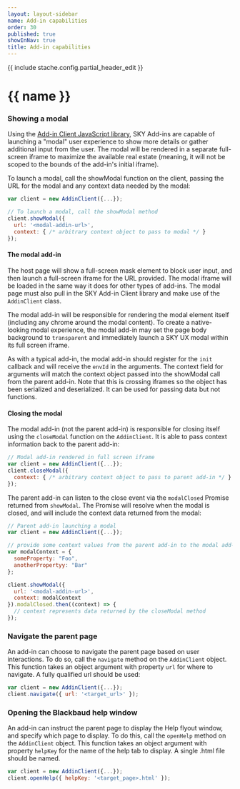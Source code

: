 ```yaml
---
layout: layout-sidebar
name: Add-in capabilities
order: 30
published: true
showInNav: true
title: Add-in capabilities
---
```

{{ include stache.config.partial_header_edit }}

# {{ name }}

### Showing a modal

Using the <a href="https://github.com/blackbaud/sky-addin-client" target="_new">Add-in Client JavaScript library</a>, SKY Add-ins are capable of launching a "modal" user experience to show more details or gather additional input from the user.  The modal will be rendered in a separate full-screen iframe to maximize the available real estate (meaning, it will not be scoped to the bounds of the add-in's initial iframe).

To launch a modal, call the showModal function on the client, passing the URL for the modal and any context data needed by the modal:

```js
var client = new AddinClient({...});

// To launch a modal, call the showModal method
client.showModal({
  url: '<modal-addin-url>',
  context: { /* arbitrary context object to pass to modal */ }
});
```

#### The modal add-in

The host page will show a full-screen mask element to block user input, and then launch a full-screen iframe for the URL provided.  The modal iframe will be loaded in the same way it does for other types of add-ins. The modal page must also pull in the SKY Add-in Client library and make use of the `AddinClient` class.

The modal add-in will be responsible for rendering the modal element itself (including any chrome around the modal content). To create a native-looking modal experience, the modal add-in may set the page body background to `transparent` and immediately launch a SKY UX modal within its full screen iframe.

As with a typical add-in, the modal add-in should register for the `init` callback and will receive the `envId` in the arguments. The context field for arguments will match the context object passed into the showModal call from the parent add-in. Note that this is crossing iframes so the object has been serialized and deserialized. It can be used for passing data but not functions.

#### Closing the modal

The modal add-in (not the parent add-in) is responsible for closing itself using the `closeModal` function on the `AddinClient`.  It is able to pass context information back to the parent add-in:

```js
// Modal add-in rendered in full screen iframe
var client = new AddinClient({...});
client.closeModal({
  context: { /* arbitrary context object to pass to parent add-in */ }
});
```

The parent add-in can listen to the close event via the `modalClosed` Promise returned from `showModal`. The Promise will resolve when the modal is closed, and will include the context data returned from the modal:

```js
// Parent add-in launching a modal
var client = new AddinClient({...});

// provide some context values from the parent add-in to the modal add-in
var modalContext = {
  someProperty: "Foo",
  anotherPropertyy: "Bar"
};

client.showModal({
  url: '<modal-addin-url>',
  context: modalContext
}).modalClosed.then((context) => {
  // context represents data returned by the closeModal method
});
```

### Navigate the parent page

An add-in can choose to navigate the parent page based on user interactions. To do so, call the `navigate` method on the `AddinClient` object.  This function takes an object argument with property `url` for where to navigate. A fully qualified url should be used:

```js
var client = new AddinClient({...});
client.navigate({ url: '<target_url>' });
```

### Opening the Blackbaud help window

An add-in can instruct the parent page to display the Help flyout window, and specify which page to display.  To do this, call the `openHelp` method on the `AddinClient` object. This function takes an object argument with property `helpKey` for the name of the help tab to display. A single .html file should be named.

```js
var client = new AddinClient({...});
client.openHelp({ helpKey: '<target_page>.html' });
```